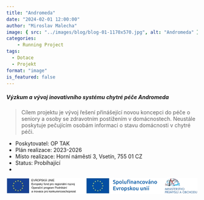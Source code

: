 ```yaml
---
title: "Andromeda"
date: "2024-02-01 12:00:00"
author: "Miroslav Malecha"
image: { src: "../images/blog/blog-01-1170x570.jpg", alt: "Andromeda" }
categories:
    - Running Project
tags:
  - Dotace
  - Projekt
format: "image"
is_featured: false
---
```


##### Výzkum a vývoj inovativního systému chytré péče Andromeda

> Cílem projektu je vývoj řešení přinášející novou koncepci do péče o seniory a osoby
> se zdravotním postižením v domácnostech. Neustále poskytuje pečujícím osobám informaci
> o stavu domácnosti v chytré péči.

* Poskytovatel: OP TAK
* Plán realizace: 2023-2026
* Místo realizace: Horní náměstí 3, Vsetín, 755 01 CZ
* Status: Probíhající
*

![OP TAK](../images/blog/andromeda.png "OP TAK")